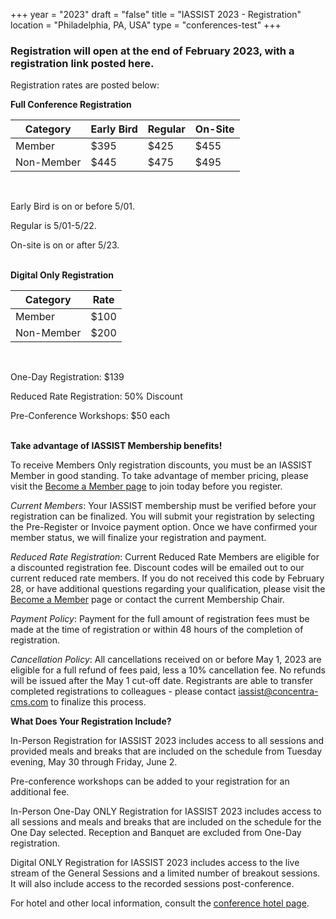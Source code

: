 +++
year = "2023"
draft = "false"
title = "IASSIST 2023 - Registration"
location = "Philadelphia, PA, USA"
type = "conferences-test"
+++

### Registration will open at the end of February 2023, with a registration link posted here.

Registration rates are posted below:

**Full Conference Registration**

Category|Early Bird|Regular|On-Site|
---|---|---|---|
Member|$395|$425|$455|
Non-Member|$445|$475|$495|
<br/>

Early Bird is on or before 5/01.

Regular is 5/01-5/22.

On-site is on or after 5/23.
<br/>
<br/>

**Digital Only Registration**

Category|Rate|
---|---|
Member|$100|
Non-Member|$200|
<br/>

One-Day Registration: $139

Reduced Rate Registration: 50% Discount

Pre-Conference Workshops: $50 each
<br/>
<br/>

**Take advantage of IASSIST Membership benefits!** 

To receive Members Only registration discounts, you must be an IASSIST Member in good standing. To take advantage of member pricing, please visit the [Become a Member page](/about/become-a-member/) to join today before you register.

*Current Members*: Your IASSIST membership must be verified before your registration can be finalized. You will submit your registration by selecting the Pre-Register or Invoice payment option. Once we have confirmed your member status, we will finalize your registration and payment.

*Reduced Rate Registration*: Current Reduced Rate Members are eligible for a discounted registration fee. Discount codes will be emailed out to our current reduced rate members. If you do not received this code by February 28, or have additional questions regarding your qualification, please visit the [Become a Member](/about/become-a-member/) page or contact the current Membership Chair.

*Payment Policy*: Payment for the full amount of registration fees must be made at the time of registration or within 48 hours of the completion of registration.

*Cancellation Policy*: All cancellations received on or before May 1, 2023 are eligible for a full refund of fees paid, less a 10% cancellation fee. No refunds will be issued after the May 1 cut-off date. Registrants are able to transfer completed registrations to colleagues - please contact iassist@concentra-cms.com to finalize this process.

**What Does Your Registration Include?**

In-Person Registration for IASSIST 2023 includes access to all sessions and provided meals and breaks that are included on the schedule from Tuesday evening, May 30 through Friday, June 2. 

Pre-conference workshops can be added to your registration for an additional fee.

In-Person One-Day ONLY Registration for IASSIST 2023 includes access to all sessions and meals and breaks that are included on the schedule for the One Day selected. Reception and Banquet are excluded from One-Day registration.

Digital ONLY Registration for IASSIST 2023 includes access to the live stream of the General Sessions and a limited number of breakout sessions. It will also include access to the recorded sessions post-conference.


For hotel and other local information, consult the [conference hotel page](/conferences/iassist2023/conference-hotel-and-accomodation/).



